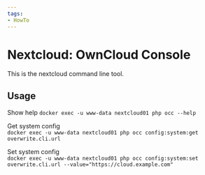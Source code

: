 ```yaml
---
tags:
- HowTo
---
```

# Nextcloud: OwnCloud Console

This is the nextcloud command line tool.

## Usage

Show help 
`docker exec -u www-data nextcloud01 php occ --help`

Get system config  
`docker exec -u www-data nextcloud01 php occ config:system:get overwrite.cli.url`

Set system config  
`docker exec -u www-data nextcloud01 php occ config:system:set overwrite.cli.url --value="https://cloud.example.com"`
